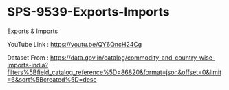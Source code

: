 # SPS-9539-Exports-Imports
Exports &amp; Imports

YouTube Link : https://youtu.be/QY6QncH24Cg

Dataset From : https://data.gov.in/catalog/commodity-and-country-wise-imports-india?filters%5Bfield_catalog_reference%5D=86820&format=json&offset=0&limit=6&sort%5Bcreated%5D=desc
